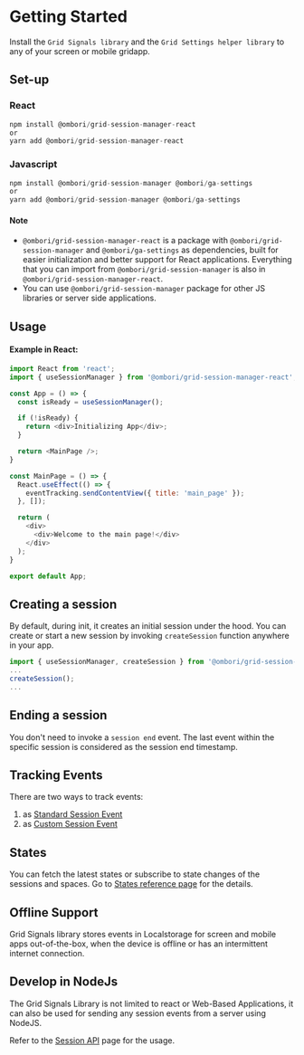 # Getting Started
Install the `Grid Signals library` and the `Grid Settings helper library` to any of your screen or mobile gridapp.

## Set-up
### React
```js
npm install @ombori/grid-session-manager-react
or
yarn add @ombori/grid-session-manager-react
```

### Javascript
```js
npm install @ombori/grid-session-manager @ombori/ga-settings 
or
yarn add @ombori/grid-session-manager @ombori/ga-settings 
```

#### Note
- `@ombori/grid-session-manager-react` is a package with `@ombori/grid-session-manager` and `@ombori/ga-settings` as dependencies, built for easier initialization and better support for React applications. Everything that you can import from `@ombori/grid-session-manager` is also in `@ombori/grid-session-manager-react`.
- You can use `@ombori/grid-session-manager` package for other JS libraries or server side applications.

## Usage

#### Example in React:
```js
import React from 'react';
import { useSessionManager } from '@ombori/grid-session-manager-react';

const App = () => {
  const isReady = useSessionManager();

  if (!isReady) {
    return <div>Initializing App</div>;
  }

  return <MainPage />;
}

const MainPage = () => {
  React.useEffect(() => {
    eventTracking.sendContentView({ title: 'main_page' });
  }, []);

  return (
    <div>
      <div>Welcome to the main page!</div>
    </div>
  );
}

export default App;
```

## Creating a session
By default, during init, it creates an initial session under the hood. You can create or start a new session by invoking `createSession` function anywhere in your app. 

```js
import { useSessionManager, createSession } from '@ombori/grid-session-manager-react';
...
createSession();
...
```

## Ending a session
You don't need to invoke a `session end` event. The last event within the specific session is considered as the session end timestamp.


## Tracking Events
There are two ways to track events:

1. as [Standard Session Event](/grid-signals/tracking-events)
2. as [Custom Session Event](/grid-signals/tracking-events?id=custom-event)

## States
You can fetch the latest states or subscribe to state changes of the sessions and spaces. Go to [States reference page](/grid-signals/states) for the details.

## Offline Support
Grid Signals library stores events in Localstorage for screen and mobile apps out-of-the-box, when the device is offline or has an intermittent internet connection.

## Develop in NodeJs
The Grid Signals Library is not limited to react or Web-Based Applications, it can also be used for sending any session events from a server using NodeJS.

Refer to the [Session API](/grid-signals/session-api) page for the usage.
